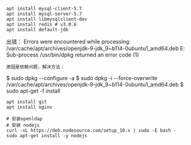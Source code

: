 ```
apt install mysql-client-5.7 
apt install mysql-server-5.7 
apt install libmysqlclient-dev
apt install redis # v3.0.6
apt install default-jdk
```

出错： Errors were encountered while processing: /var/cache/apt/archives/openjdk-9-jdk_9~b114-0ubuntu1_amd64.deb E: Sub-process /usr/bin/dpkg returned an error code (1)

```
原因是依赖问题，解决方法：
```

$ sudo dpkg --configure -a $ sudo dpkg -i --force-overwrite /var/cache/apt/archives/openjdk-9-jdk_9~b114-0ubuntu1_amd64.deb $ sudo apt-get -f install

```
apt install git
apt install nginx

# 安装openldap
# 安装 nodejs
curl -sL https://deb.nodesource.com/setup_10.x | sudo -E bash -
sudo apt-get install -y nodejs
```